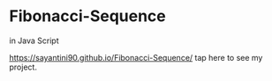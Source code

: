 # Fibonacci-Sequence
in Java Script

 https://sayantini90.github.io/Fibonacci-Sequence/ tap here to see my project.
